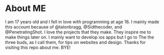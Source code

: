 # About ME
I am 17 years old and I fell in love with programming at age 16. I mainly made this account because of @talonbragg, @Sidthecoder, and @PenetratingShot. I love the projects that they make. They inspire me to make things later on. I mainly want to develop ios apps but I go to The the three buds, as I call them, for tips on websites and design. Thanks for visiting this repo about me. BYE!
